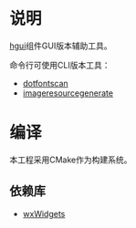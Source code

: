# 说明

[hgui](../../../hbox/hgui)组件GUI版本辅助工具。

命令行可使用CLI版本工具：

- [dotfontscan](../dotfontscan)
- [imageresourcegenerate](../imageresourcegenerate)

# 编译

本工程采用CMake作为构建系统。

## 依赖库

- [wxWidgets](http://wxwidgets.org/)